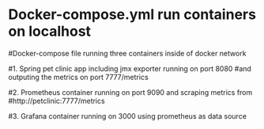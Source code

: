 
# Docker-compose.yml run containers on localhost

#Docker-compose file running three containers inside of docker network

#1. Spring pet clinic app including jmx exporter running on port 8080
#and outputing the metrics on port 7777/metrics

#2. Prometheus container running on port 9090 and scraping metrics from
#http://petclinic:7777/metrics 

#3. Grafana container running on 3000 using prometheus as data source

